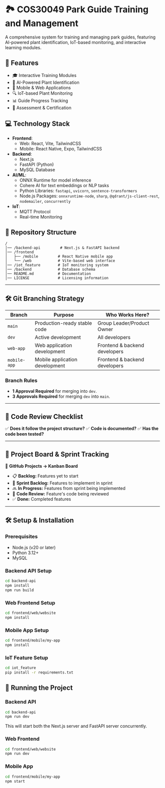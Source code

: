 # **🏞 COS30049 Park Guide Training and Management**

A comprehensive system for training and managing park guides, featuring AI-powered plant identification, IoT-based monitoring, and interactive learning modules.

## **🚀 Features**

-   🎓 Interactive Training Modules
-   🌿 AI-Powered Plant Identification
-   📱 Mobile & Web Applications
-   🔍 IoT-based Plant Monitoring
-   📊 Guide Progress Tracking
-   🎯 Assessment & Certification

## **💻 Technology Stack**

-   **Frontend**:
    -   Web: React, Vite, TailwindCSS
    -   Mobile: React Native, Expo, TailwindCSS
-   **Backend**:
    -   Next.js
    -   FastAPI (Python)
    -   MySQL Database
-   **AI/ML**:
    -   ONNX Runtime for model inference
    -   Cohere AI for text embeddings or NLP tasks
    -   Python Libraries: `fastapi`, `uvicorn`, `sentence-transformers`
    -   Node.js Packages: `onnxruntime-node`, `sharp`, `@qdrant/js-client-rest`, `nodemailer`, `concurrently`
-   **IoT**:
    -   MQTT Protocol
    -   Real-time Monitoring

## **📂 Repository Structure**

```
/
│── /backend-api         # Next.js & FastAPI backend
│── /frontend
│   ├── /mobile         # React Native mobile app
│   └── /web            # Vite-based web interface
│── /iot_feature        # IoT monitoring system
│── /backend            # Database schema
│── README.md           # Documentation
│── LICENSE             # Licensing information
```

---

## **🛠 Git Branching Strategy**

| **Branch**   | **Purpose**                    | **Who Works Here?**           |
| ------------ | ------------------------------ | ----------------------------- |
| `main`       | Production-ready stable code   | Group Leader/Product Owner    |
| `dev`        | Active development             | All developers                |
| `web-app`    | Web application development    | Frontend & backend developers |
| `mobile-app` | Mobile application development | Frontend & backend developers |

### **Branch Rules**

-   **1 Approval Required** for merging into `dev`.
-   **3 Approvals Required** for merging `dev` into `main`.

---

## **📝 Code Review Checklist**

✅ **Does it follow the project structure?**
✅ **Code is documented?**
✅ **Has the code been tested?**

---

## **📌 Project Board & Sprint Tracking**

📍 **GitHub Projects → Kanban Board**

-   📋 **Backlog:** Features yet to start
-   🚀 **Sprint Backlog:** Features to implement in sprint
-   🔜 **In Progress:** Features from sprint being implemented
-   🔎 **Code Review:** Feature's code being reviewed
-   ✅ **Done:** Completed features

---

## **🛠️ Setup & Installation**

### Prerequisites

-   Node.js (v20 or later)
-   Python 3.12+
-   MySQL

### Backend API Setup

```bash
cd backend-api
npm install
npm run build
```

### Web Frontend Setup

```bash
cd frontend/web/website
npm install
```

### Mobile App Setup

```bash
cd frontend/mobile/my-app
npm install
```

### IoT Feature Setup

```bash
cd iot_feature
pip install -r requirements.txt
```

## **🚀 Running the Project**

### Backend API

```bash
cd backend-api
npm run dev
```

This will start both the Next.js server and FastAPI server concurrently.

### Web Frontend

```bash
cd frontend/web/website
npm run dev
```

### Mobile App

```bash
cd frontend/mobile/my-app
npm start
```
